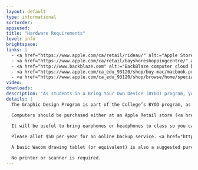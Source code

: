 ```yaml
---
layout: default
type: informational
sortorder: 
appsused:
title: "Hardware Requirements"
level: info
brightspace: 
links: |
  - <a href="https://www.apple.com/ca/retail/rideau/" alt:="Apple Store Rideau" target="_blank">Apple Store Rideau</a>
  - <a href="https://www.apple.com/ca/retail/bayshoreshoppingcentre/" alt:="Apple Store Bayshore" target="_blank">Apple Store Bayshore</a>
  - <a href="http://www.backblaze.com" alt:="BackBlaze computer cloud backup." target="_blank">Backblaze</a>
  - <a href="https://www.apple.com/ca_edu_93120/shop/buy-mac/macbook-pro/15-inch" alt:="Apple Store for Education" target="_blank">Apple’s Online Education Store</a>
  - <a href="https://www.apple.com/ca_edu_93120/shop/browse/home/specialdeals" alt:="Refurbished Apple Store for Education" target="_blank">Apple Refurbished Store</a>
video: 
downloads: 
description: "As students in a Bring Your Own Device (BYOD) program, you'll need to come to class with approved hardware. This is what you'll need and when."
details: |
  The Graphic Design Program is part of the College’s BYOD program, as such a Macintosh laptop is mandatory equipment. The base model 15” MacBook Pro is the minimum required equipment. The 13" laptops are too small for doing graphic design work. You need to come to each class equipped with a mouse and a mouse pad of your choice. If you purchase a new MacBook Pro, Apple’s AppleCare warranty is a good idea, though not mandatory.

  Computers should be purchased either at an Apple Retail store (<a href="https://www.apple.com/ca/retail/rideau/" alt:="Apple Store Rideau" target="_blank">Rideau Centre</a> or <a href="https://www.apple.com/ca/retail/bayshoreshoppingcentre/" alt:="Apple Store Bayshore" target="_blank">Bayshore</a>) or at <a href="https://www.apple.com/ca_edu_93120/shop/buy-mac/macbook-pro" alt:="Apple Store for Education" target="_blank">Apple’s online education store</a> to take advantage of their educational discount of 6 to 10 percent. You can also purchase a refurbished MacBook Pro from the <a href="https://www.apple.com/ca_edu_93120/shop/browse/home/specialdeals" alt:="Refurbished Apple Store for Education" target="_blank">Apple online store</a>.

  It will be useful to bring earphones or headphones to class so you can listen to video tutorials, if needed. Keep them in your bag.
  
  Please allot $50 per year for an online backup service. <a href="http://www.backblaze.com" alt:="BackBlaze computer cloud backup." target="_blank">BackBlaze</a> is a good one.  Alternatively, you can purchase an external desktop hard drive at approximately $100. Any USB 3 unit at 2TB or above is sufficient. One of the two choices is mandatory.

  A basic Wacom drawing tablet (or equivalent) is also a suggested purchase, but not required. Approximate cost is $100.

  No printer or scanner is required.
---
```

